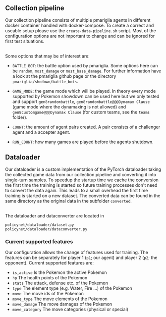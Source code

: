 
## Collection pipeline

Our collection pipeline consists of multiple pmariglia agents
in different docker container handled with docker-compose. To create
a correct and useable setup please use the `create-data-pipeline.sh`
script. Most of the configuration options are not important to change
and can be ignored for first test situations. <br><br>

Some options that may be of interest are: <br>
* `BATTLE_BOT`: the battle option used by pmariglia. Some options here can
be `random`, `most_damage` or `most_base_damage`. For further information 
have a look at the pmariglia github page or the directory `pmariglia/shodown/battle_bots`.

* `GAME_MODE`: the game mode which will be played. In theory every mode
supported by Pokemon showdown can be used here but we only tested and support
`gen8randombattle`, `gen8randombattle@@@Dynamax Clause` (game mode where
the dynamaxing is not allowed) and `gen8customgame@@@Dynamax Clause` (for custom
teams, see the `teams` folder).

* `COUNT`: the amount of agent pairs created. A pair consists of a challenger
agent and a accepter agent.

* `RUN_COUNT`: how many games are played before the agents shutdown.

## Dataloader

Our dataloader is a custom implementation of the PyTorch dataloader taking
the collected game data from our collection pipeline and converting it
into single-turn samples. To speedup the startup time we cache the
conversion the first time the training is started so future training
processes don't need to convert the data again. This leads to a small overhead
the first time training is started on a new dataset. The converted
data can be found in the same directory as the original data in the subfolder
`converted`. <br><br>

The dataloader and dataconverter are located in
```
policynet/dataloader/dataset.py
policynet/dataloader/dataconverter.py
```

### Current supported features

Our configuration allows the change of features used for training. 
The features can be separately for player 1 (`p1`; our agent) and
player 2 (`p2`; the opponent). Current supported features are:

 * `is_active`  Is the Pokemon the active Pokemon
 * `hp` The health points of the Pokemon
 * `stats` The attack, defense etc. of the Pokemon 
 * `type` The element type (e.g. Water, Fire ...) of the Pokemon
 * `move` The move ids of the Pokemon
 * `move_type` The move elements of the Pokemon
 * `move_damage` The move damages of the Pokemon
 * `move_category` The move categories (physical or special) 
